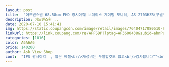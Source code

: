 ```yaml
---
layout: post 
title:  "어드밴스원 68.58cm FHD 광시야각 보더리스 게이밍 모니터, AS-2703HZB(무결점)" 
description: 어드밴스원 ..
date: 2020-07-10 15:41:41 
img: https://static.coupangcdn.com/image/retail/images/76404717080510-89c9d5a3-ea18-4736-a925-7d837f1ccb2c.jpg 
linkUrl: https://link.coupang.com/re/AFFSDP?lptag=AF3600438&subid=ahnPublicAsk&pageKey=159246240&itemId=457351561&vendorItemId=4134917144&traceid=V0-113-2e7cbf36a219d311 
categories: [1016] 
color: A6A6A6 
price: 140200 
author: Ask View Shop 
cont:  "IPS 광시야각  , 얇은 베젤<br/>가성비는 두말할것도 없고<br/>감사합니다^^<br/>급으로  물건이  필요할때는 역시 쿠팡<br/>급히 모니터 필요하신 분들께 강추합니다!!!<br/>내구성마저 좋다면 굳이 돈 더주고 브랜드 모니터 살 이유가 없겠습니다<br/>노트북이 15.<br/>6인치 화면인데 크기도 클뿐 아니라 훨씬 선명합니다<br/>더 사용해 봐야 알겠지만<br/>로켓와우  굿<br/>아버지 데스크탑에 쓰실거라 일단 노트북과 연결해서 테스트해 본 결과는<br/>아주 만족입니다<br/>아주 좋은 것 같아요<br/>어드밴스원 68.<br/>58cm FHD 광시야각 보더리스 게이밍 모니터, AS<br/> -2703HZB<br/>어드밴스원 제품 자주  이용 합니다<br/>이름만 보더리스.<br/>.<br/> 화면이 끝까지 다 차지 않아서 한 1cm 정도의 테두리가 생겨요.<br/> 다른상품이랑 고민하다가 보더리스때문에 샀는데 의미가 없네요.<br/> 화질은 딱 돈값이라 엑셀작업하기에는 별로에요.<br/>.<br/><br/>저렴하고  화질도 좋고<br/>제품의 마감이나 화면의 시안성 선명도 밝기가 아주 좋습니다<br/>테두리가 이상해서 다른 후기 사진들 봤는데 다들 저만큼씩 있네요.<br/>.<br/> 왜 보더리스를 강점으로 미는지지 의문.<br/>.<br/><br/>" 
---
```

